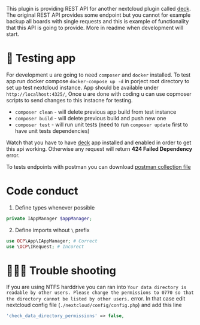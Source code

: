 This plugin is providing REST API for another nextcloud plugin called [deck](https://github.com/nextcloud/deck). The original REST API provides some endpoint but you cannot for example backup all boards with single requests and this is example of functionality that this API is going to provide. More in readme when development will start.

# 📲 Testing app

For development u are going to need `composer` and `docker` installed. To test app run docker compose `docker-compose up -d` in porject root directory to set up test nextcloud instance. App should be available under `http://localhost:4325/`, Once u are done with coding u can use copmoser scripts to send changes to this instacne for testing.

-   `composer clean` - will delete previous app build from test instance
-   `composer build` - will delete previous build and push new one
-   `composer test` - will run unit tests (need to run `composer update` first to have unit tests dependencies)

Watch that you have to have [deck](https://github.com/nextcloud/deck) app installed and enabled in order to get this api working. Otherwise any request will return **424 Failed Dependency** error.

To tests endpoints with postman you can download [postman collection file](./docs/deck-rest-api.postman_collection.json)

# Code conduct

1. Define types whenever possible

```php
private IAppManager $appManager;
```

2. Define imports wihout `\` prefix

```php
use OCP\App\IAppManager; # Correct
use \OCP\IRequest; # Incorect
```

# 👩🏾‍🔧 Trouble shooting

If you are using NTFS harddrive you can ran into `Your data directory is readable by other users. Please change the permissions to 0770 so that the directory cannot be listed by other users.` error. In that case edit nextcloud config file (`./nextcloud/config/config.php`) and add this line

```php
'check_data_directory_permissions' => false,
```
